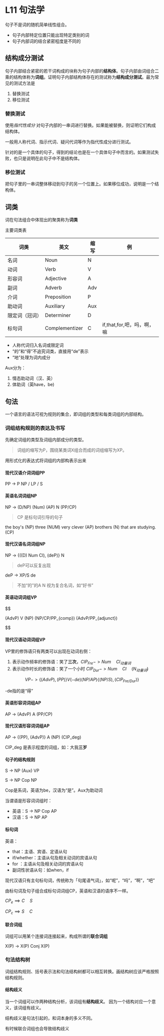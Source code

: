 # L11 句法学

句子不是词的随机简单线性组合。

- 句子内部特定位置只能出现特定类别的词
- 句子内部词的结合紧密程度是不同的

## 结构成分测试

句子内部结合紧密的若干词构成的块称为句子内部的**结构体**。句子内部由词组合二乘的结构体称为**词组**。证明句子内部结构体存在的测试称为**结构成分测试**。最为常见的测试方法是

1. 替换测试
2. 移位测试

### 替换测试

使用*指代性成分* 对句子内部的一串词进行替换。如果能被替换，则证明它们构成结构体。

一般用人称代词、指示代词、疑问代词等作为指代性成分进行测试。

针对的是一个具体的句子，得到的结论也是在一个具体句子中而言的。如果测试失败，也只是说明在此句子中不是结构体。

### 移位测试

把句子里的一串词整体移动到句子的另一个位置上。如果移位成功，说明是一个结构体。

## 词类

词在句法组合中体现出的聚类称为**词类**

主要词类表

|           词类           |           英文            | 缩写 |                     例                     |
| ---------------------- | ----------------------- | ------ | ----------------------------------- |
| 名词                     | Noun                     | N     |                                              |
| 动词                     | Verb                      | V       |                                              |
| 形容词                 | Adjective              | A      |                                              |
| 副词                     | Adverb                  | Adv  |                                              |
| 介词                     | Preposition          | P       |                                              |
| 助动词                 | Auxiliary               | Aux  |                                              |
| 限定词（冠词） | Determiner          | D     |                                              |
| 标句词                 | Complementizer | C     | if,that,for,吧，吗，啊，嘛 |

- 人称代词归入名词或限定词
- “的”和“得”不追究词类，直接用“de”表示
- “地”处理为词内成分

Aux分为：
1. 情态助动词（汉、英）
2. 体助词（英have，be)

## 句法

一个语言的语法可视为规则的集合，即词组的类型和每类词组的内部结构。

### 词组结构规则的表达及书写

先确定词组的类型及词组内部成分的类型。

> 词组的缩写为P，围绕某类词X组合而成的词组缩写为XP。

用形式化的表达式将词组的内部构表示出来

#### 现代汉语介词词组PP

PP -> P NP / LP / S

#### 英语名词词组NP

NP -> (D/NP) (Num) (AP) N (PP/CP)

> CP 是标句词引导的句子

the boy's (NP) three (NUM) very clever (AP) brothers (N) that are studying. (CP)

#### 现代汉语名词词组NP

NP -> {((D) Num Cl), (deP)} N

> deP可以反复出现

deP -> XP/S de

> 不加“的”的A N 视为复合名词，如“好书”

#### 英语动词词组VP

$$

(AdvP) V (NP) (NP/CP/PP_{comp}) (AdvP/PP_{adjunct})

$$

#### 现代汉语动词词组VP

VP里的修饰语只有两类可以出现在动词右侧：

1. 表示动作频率的修饰语：笑了**三次**，$CIP_{Fre}->Num \quad Cl_{动量词}$
2. 表示动作时长的修饰语：笑了一个小时 $CIP_{Dur}->Num \quad Cl \quad (N_{动量词})$

$$
VP -> \{(AdvP), (PP)\} V(-de) (NP/AP) \{(NP/S), (CIP_{Fre/Dur})\}
$$

-de指的是“得”

#### 英语形容词词组AP

AP -> (AdvP) A (PP/CP)

#### 现代汉语形容词词组AP

AP -> {(PP), (AdvP)} A (NP) (CIP_deg)

CIP_deg 是表示程度的词组，如：大我**三岁**

#### 句子的结构规则

S -> NP (Aux) VP

S -> NP Cop NP

Cop是系词，英语为be，汉语为“是”。Aux为助动词

当谓语是形容词词组时：

- 英语：S -> NP Cop AP
- 汉语：S -> NP AP

#### 标句词

英语：

- that：主语、宾语、定语从句
- if/whether：主语从句及相关动词的宾语从句
- for ：主语从句及相关动词的宾语从句
- 副词性状语从句：如when，if

现代汉语只有主句标句词，传统称为「句尾语气词」，如“呢”，“吗”，“啊”，“吧”

由标句词及句子组合成标句词词组CP，英语和汉语的语序不一样。

$CP_e \implies C \quad S$

$CP_c \implies S \quad C$

#### 联合词组

词组可以用某个连接词连接起来，构成所谓的**联合词组**

X(P) -> X(P) Conj X(P)

### 句法结构树

词组结构规则、括号表示法和句法结构树都可以相互转换。画结构树应该严格按照结构规则。

#### 结构歧义

当一个词组可以作两种结构分析，该词组有**结构歧义**。 因为一个结构对应一个意义，该词组有歧义。

结构歧义是句法引起的，和词本身的多义不同。

有时候联合词组也会导致结构歧义